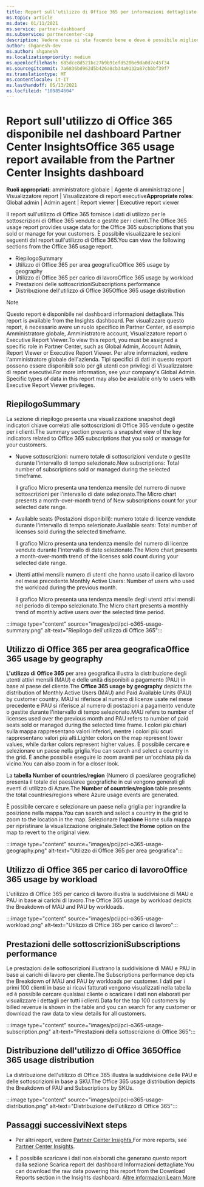 ```yaml
---
title: Report sull'utilizzo di Office 365 per informazioni dettagliate sul Centro per i partner
ms.topic: article
ms.date: 01/11/2021
ms.service: partner-dashboard
ms.subservice: partnercenter-csp
description: Vedere cosa si sta facendo bene e dove è possibile migliorare l'utilizzo delle sottoscrizioni di Office 365 che si vendono o gestiscono per i clienti.
author: shganesh-dev
ms.author: shganesh
ms.localizationpriority: medium
ms.openlocfilehash: 685dce8d521bc27b9b91efd5206e9da0d7e45f34
ms.sourcegitcommit: 7a6836bd962d5b426a8cb34a9132a87cbbbf39f7
ms.translationtype: MT
ms.contentlocale: it-IT
ms.lasthandoff: 05/13/2021
ms.locfileid: "109854604"
---
```

# <a name="office-365-usage-report-available-from-the-partner-center-insights-dashboard"></a><span data-ttu-id="62316-103">Report sull'utilizzo di Office 365 disponibile nel dashboard Partner Center Insights</span><span class="sxs-lookup"><span data-stu-id="62316-103">Office 365 usage report available from the Partner Center Insights dashboard</span></span>

<span data-ttu-id="62316-104">**Ruoli appropriati:** amministratore globale | Agente di amministrazione | Visualizzatore report | Visualizzatore di report executive</span><span class="sxs-lookup"><span data-stu-id="62316-104">**Appropriate roles**: Global admin | Admin agent | Report viewer | Executive report viewer</span></span>

<span data-ttu-id="62316-105">Il report sull'utilizzo di Office 365 fornisce i dati di utilizzo per le sottoscrizioni di Office 365 vendute o gestite per i clienti.</span><span class="sxs-lookup"><span data-stu-id="62316-105">The Office 365 usage report provides usage data for the Office 365 subscriptions that you sold or manage for your customers.</span></span> <span data-ttu-id="62316-106">È possibile visualizzare le sezioni seguenti dal report sull'utilizzo di Office 365.</span><span class="sxs-lookup"><span data-stu-id="62316-106">You can view the following sections from the Office 365 usage report.</span></span>

- <span data-ttu-id="62316-107">Riepilogo</span><span class="sxs-lookup"><span data-stu-id="62316-107">Summary</span></span>
- <span data-ttu-id="62316-108">Utilizzo di Office 365 per area geografica</span><span class="sxs-lookup"><span data-stu-id="62316-108">Office 365 usage by geography</span></span>
- <span data-ttu-id="62316-109">Utilizzo di Office 365 per carico di lavoro</span><span class="sxs-lookup"><span data-stu-id="62316-109">Office 365 usage by workload</span></span>
- <span data-ttu-id="62316-110">Prestazioni delle sottoscrizioni</span><span class="sxs-lookup"><span data-stu-id="62316-110">Subscriptions performance</span></span>
- <span data-ttu-id="62316-111">Distribuzione dell'utilizzo di Office 365</span><span class="sxs-lookup"><span data-stu-id="62316-111">Office 365 usage distribution</span></span>

 > [!NOTE]
 > <span data-ttu-id="62316-112">Questo report è disponibile nel dashboard informazioni dettagliate.</span><span class="sxs-lookup"><span data-stu-id="62316-112">This report is available from the Insights dashboard.</span></span> <span data-ttu-id="62316-113">Per visualizzare questo report, è necessario avere un ruolo specifico in Partner Center, ad esempio Amministratore globale, Amministratore account, Visualizzatore report o Executive Report Viewer.</span><span class="sxs-lookup"><span data-stu-id="62316-113">To view this report, you must be assigned a specific role in Partner Center, such as Global Admin, Account Admin, Report Viewer or Executive Report Viewer.</span></span> <span data-ttu-id="62316-114">Per altre informazioni, vedere l'amministratore globale dell'azienda. Tipi specifici di dati in questo report possono essere disponibili solo per gli utenti con privilegi di Visualizzatore di report esecutivi.</span><span class="sxs-lookup"><span data-stu-id="62316-114">For more information, see your company's Global Admin. Specific types of data in this report may also be available only to users with Executive Report Viewer privileges.</span></span>

## <a name="summary"></a><span data-ttu-id="62316-115">Riepilogo</span><span class="sxs-lookup"><span data-stu-id="62316-115">Summary</span></span>

<span data-ttu-id="62316-116">La sezione di riepilogo presenta una visualizzazione snapshot degli indicatori chiave correlati alle sottoscrizioni di Office 365 vendute o gestite per i clienti.</span><span class="sxs-lookup"><span data-stu-id="62316-116">The summary section presents a snapshot view of the key indicators related to Office 365 subscriptions that you sold or manage for your customers.</span></span>  

- <span data-ttu-id="62316-117">Nuove sottoscrizioni: numero totale di sottoscrizioni vendute o gestite durante l'intervallo di tempo selezionato.</span><span class="sxs-lookup"><span data-stu-id="62316-117">New subscriptions: Total number of subscriptions sold or managed during the selected timeframe.</span></span>

   <span data-ttu-id="62316-118">Il grafico Micro presenta una tendenza mensile del numero di nuove sottoscrizioni per l'intervallo di date selezionato.</span><span class="sxs-lookup"><span data-stu-id="62316-118">The Micro chart presents a month-over-month trend of New subscriptions count for your selected date range.</span></span>

- <span data-ttu-id="62316-119">Available seats (Postazioni disponibili): numero totale di licenze vendute durante l'intervallo di tempo selezionato.</span><span class="sxs-lookup"><span data-stu-id="62316-119">Available seats: Total number of licenses sold during the selected timeframe.</span></span>

   <span data-ttu-id="62316-120">Il grafico Micro presenta una tendenza mensile del numero di licenze vendute durante l'intervallo di date selezionato.</span><span class="sxs-lookup"><span data-stu-id="62316-120">The Micro chart presents a month-over-month trend of the licenses sold count during your selected date range.</span></span>

- <span data-ttu-id="62316-121">Utenti attivi mensili: numero di utenti che hanno usato il carico di lavoro nel mese precedente.</span><span class="sxs-lookup"><span data-stu-id="62316-121">Monthly Active Users: Number of users who used the workload during the previous month.</span></span> 

   <span data-ttu-id="62316-122">Il grafico Micro presenta una tendenza mensile degli utenti attivi mensili nel periodo di tempo selezionato.</span><span class="sxs-lookup"><span data-stu-id="62316-122">The Micro chart presents a monthly trend of monthly active users over the selected time period.</span></span>

:::image type="content" source="images/pci/pci-o365-usage-summary.png" alt-text="Riepilogo dell'utilizzo di Office 365":::

## <a name="office-365-usage-by-geography"></a><span data-ttu-id="62316-124">Utilizzo di Office 365 per area geografica</span><span class="sxs-lookup"><span data-stu-id="62316-124">Office 365 usage by geography</span></span>

<span data-ttu-id="62316-125">**L'utilizzo di Office 365** per area geografica illustra la distribuzione degli utenti attivi mensili (MAU) e delle unità disponibili a pagamento (PAU) in base al paese del cliente.</span><span class="sxs-lookup"><span data-stu-id="62316-125">The **Office 365 usage by geography** depicts the distribution of Monthly Active Users (MAU) and Paid Available Units (PAU) by customer country.</span></span> <span data-ttu-id="62316-126">MAU si riferisce al numero di licenze usate nel mese precedente e PAU si riferisce al numero di postazioni a pagamento vendute o gestite durante l'intervallo di tempo selezionato.</span><span class="sxs-lookup"><span data-stu-id="62316-126">MAU refers to number of licenses used over the previous month and PAU refers to number of paid seats sold or managed during the selected time frame.</span></span> <span data-ttu-id="62316-127">I colori più chiari sulla mappa rappresentano valori inferiori, mentre i colori più scuri rappresentano valori più alti.</span><span class="sxs-lookup"><span data-stu-id="62316-127">Lighter colors on the map represent lower values, while darker colors represent higher values.</span></span> <span data-ttu-id="62316-128">È possibile cercare e selezionare un paese nella griglia.</span><span class="sxs-lookup"><span data-stu-id="62316-128">You can search and select a country in the grid.</span></span> <span data-ttu-id="62316-129">È anche possibile eseguire lo zoom avanti per un'occhiata più da vicino.</span><span class="sxs-lookup"><span data-stu-id="62316-129">You can also zoom in for a closer look.</span></span>

<span data-ttu-id="62316-130">La **tabella Number of countries/region** (Numero di paesi/aree geografiche) presenta il totale dei paesi/aree geografiche in cui vengono generati gli eventi di utilizzo di Azure.</span><span class="sxs-lookup"><span data-stu-id="62316-130">The **Number of countries/region** table presents the total countries/regions where Azure usage events are generated.</span></span>

<span data-ttu-id="62316-131">È possibile cercare e selezionare un paese nella griglia per ingrandire la posizione nella mappa.</span><span class="sxs-lookup"><span data-stu-id="62316-131">You can search and select a country in the grid to zoom to the location in the map.</span></span> <span data-ttu-id="62316-132">Selezionare **l'opzione** Home sulla mappa per ripristinare la visualizzazione originale.</span><span class="sxs-lookup"><span data-stu-id="62316-132">Select the **Home** option on the map to revert to the original view.</span></span>


:::image type="content" source="images/pci/pci-o365-usage-geography.png" alt-text="Utilizzo di Office 365 per area geografica":::

## <a name="office-365-usage-by-workload"></a><span data-ttu-id="62316-134">Utilizzo di Office 365 per carico di lavoro</span><span class="sxs-lookup"><span data-stu-id="62316-134">Office 365 usage by workload</span></span>

<span data-ttu-id="62316-135">L'utilizzo di Office 365 per carico di lavoro illustra la suddivisione di MAU e PAU in base ai carichi di lavoro.</span><span class="sxs-lookup"><span data-stu-id="62316-135">The Office 365 usage by workload depicts the Breakdown of MAU and PAU by workloads.</span></span>

:::image type="content" source="images/pci/pci-o365-usage-workload.png" alt-text="Utilizzo di Office 365 per carico di lavoro":::

## <a name="subscriptions-performance"></a><span data-ttu-id="62316-137">Prestazioni delle sottoscrizioni</span><span class="sxs-lookup"><span data-stu-id="62316-137">Subscriptions performance</span></span>

<span data-ttu-id="62316-138">Le prestazioni delle sottoscrizioni illustrano la suddivisione di MAU e PAU in base ai carichi di lavoro per cliente.</span><span class="sxs-lookup"><span data-stu-id="62316-138">The Subscriptions performance depicts the Breakdown of MAU and PAU by workloads per customer.</span></span> <span data-ttu-id="62316-139">I dati per i primi 100 clienti in base ai ricavi fatturati vengono visualizzati nella tabella ed è possibile cercare qualsiasi cliente o scaricare i dati non elaborati per visualizzare i dettagli per tutti i clienti.</span><span class="sxs-lookup"><span data-stu-id="62316-139">Data for the top 100 customers by billed revenue is shown in the table and you can search for any customer or download the raw data to view details for all customers.</span></span>

:::image type="content" source="images/pci/pci-o365-usage-subscription.png" alt-text="Prestazioni della sottoscrizione di Office 365":::

## <a name="office-365-usage-distribution"></a><span data-ttu-id="62316-141">Distribuzione dell'utilizzo di Office 365</span><span class="sxs-lookup"><span data-stu-id="62316-141">Office 365 usage distribution</span></span>

<span data-ttu-id="62316-142">La distribuzione dell'utilizzo di Office 365 illustra la suddivisione delle PAU e delle sottoscrizioni in base a SKU.</span><span class="sxs-lookup"><span data-stu-id="62316-142">The Office 365 usage distribution depicts the Breakdown of PAU and Subscriptions by SKUs.</span></span>

:::image type="content" source="images/pci/pci-o365-usage-distribution.png" alt-text="Distribuzione dell'utilizzo di Office 365":::

## <a name="next-steps"></a><span data-ttu-id="62316-144">Passaggi successivi</span><span class="sxs-lookup"><span data-stu-id="62316-144">Next steps</span></span>

- <span data-ttu-id="62316-145">Per altri report, vedere [Partner Center Insights.](partner-center-insights.md)</span><span class="sxs-lookup"><span data-stu-id="62316-145">For more reports, see [Partner Center Insights](partner-center-insights.md).</span></span>

- <span data-ttu-id="62316-146">È possibile scaricare i dati non elaborati che generano questo report dalla sezione Scarica report del dashboard Informazioni dettagliate.</span><span class="sxs-lookup"><span data-stu-id="62316-146">You can download the raw data powering this report from the Download Reports section in the Insights dashboard.</span></span> [<span data-ttu-id="62316-147">Altre informazioni</span><span class="sxs-lookup"><span data-stu-id="62316-147">Learn More</span></span>](pci-download-reports.md) 
